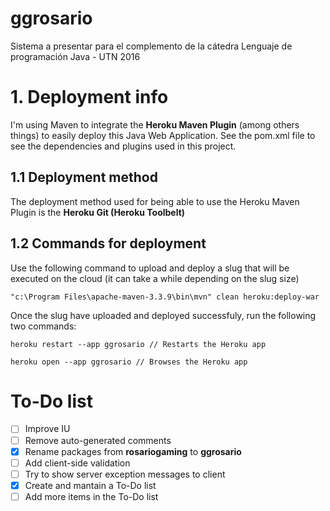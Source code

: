 # ggrosario
Sistema a presentar para el complemento de la cátedra Lenguaje de programación Java - UTN 2016

# 1. Deployment info

I'm using Maven to integrate the **Heroku Maven Plugin** (among others things) to easily deploy this Java Web Application. See the pom.xml file to see the dependencies and plugins used in this project.

## 1.1 Deployment method

The deployment method used for being able to use the Heroku Maven Plugin is the **Heroku Git (Heroku Toolbelt)**

## 1.2 Commands for deployment

Use the following command to upload and deploy a slug that will be executed on the cloud (it can take a while depending on the slug size)
```
"c:\Program Files\apache-maven-3.3.9\bin\mvn" clean heroku:deploy-war
```
Once the slug have uploaded and deployed successfuly, run the following two commands:
```
heroku restart --app ggrosario // Restarts the Heroku app

heroku open --app ggrosario // Browses the Heroku app
```

# To-Do list
- [ ] Improve IU
- [ ] Remove auto-generated comments
- [x] Rename packages from **rosariogaming** to **ggrosario**
- [ ] Add client-side validation
- [ ] Try to show server exception messages to client
- [x] Create and mantain a To-Do list
- [ ] Add more items in the To-Do list
